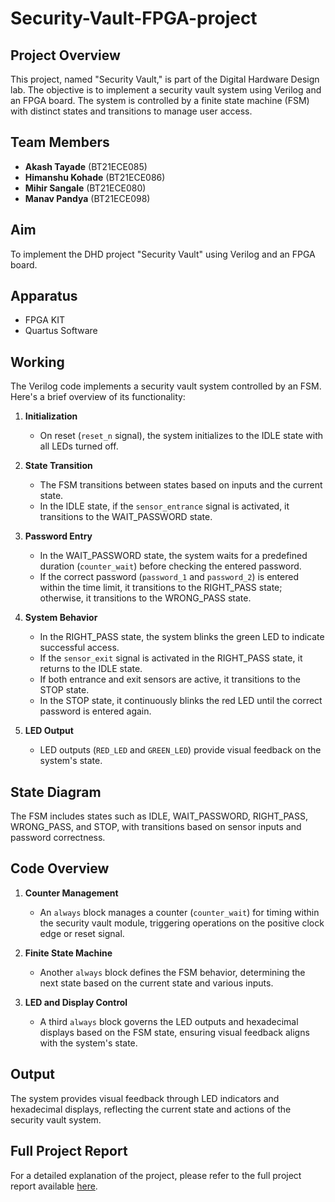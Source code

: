 # Security-Vault-FPGA-project

## Project Overview

This project, named "Security Vault," is part of the Digital Hardware Design lab. The objective is to implement a security vault system using Verilog and an FPGA board. The system is controlled by a finite state machine (FSM) with distinct states and transitions to manage user access.

## Team Members

- **Akash Tayade** (BT21ECE085)
- **Himanshu Kohade** (BT21ECE086)
- **Mihir Sangale** (BT21ECE080)
- **Manav Pandya** (BT21ECE098)

## Aim

To implement the DHD project "Security Vault" using Verilog and an FPGA board.

## Apparatus

- FPGA KIT
- Quartus Software

## Working

The Verilog code implements a security vault system controlled by an FSM. Here's a brief overview of its functionality:

1. **Initialization**
   - On reset (`reset_n` signal), the system initializes to the IDLE state with all LEDs turned off.

2. **State Transition**
   - The FSM transitions between states based on inputs and the current state.
   - In the IDLE state, if the `sensor_entrance` signal is activated, it transitions to the WAIT_PASSWORD state.

3. **Password Entry**
   - In the WAIT_PASSWORD state, the system waits for a predefined duration (`counter_wait`) before checking the entered password.
   - If the correct password (`password_1` and `password_2`) is entered within the time limit, it transitions to the RIGHT_PASS state; otherwise, it transitions to the WRONG_PASS state.

4. **System Behavior**
   - In the RIGHT_PASS state, the system blinks the green LED to indicate successful access.
   - If the `sensor_exit` signal is activated in the RIGHT_PASS state, it returns to the IDLE state.
   - If both entrance and exit sensors are active, it transitions to the STOP state.
   - In the STOP state, it continuously blinks the red LED until the correct password is entered again.

5. **LED Output**
   - LED outputs (`RED_LED` and `GREEN_LED`) provide visual feedback on the system's state.

## State Diagram

The FSM includes states such as IDLE, WAIT_PASSWORD, RIGHT_PASS, WRONG_PASS, and STOP, with transitions based on sensor inputs and password correctness.

## Code Overview

1. **Counter Management**
   - An `always` block manages a counter (`counter_wait`) for timing within the security vault module, triggering operations on the positive clock edge or reset signal.

2. **Finite State Machine**
   - Another `always` block defines the FSM behavior, determining the next state based on the current state and various inputs.

3. **LED and Display Control**
   - A third `always` block governs the LED outputs and hexadecimal displays based on the FSM state, ensuring visual feedback aligns with the system's state.

## Output

The system provides visual feedback through LED indicators and hexadecimal displays, reflecting the current state and actions of the security vault system.

## Full Project Report
For a detailed explanation of the project, please refer to the full project report available [here](https://drive.google.com/file/d/1O5SnSSdRiz8tldTs2gE2HY6uC1a7dmNr/view?usp=sharing).

